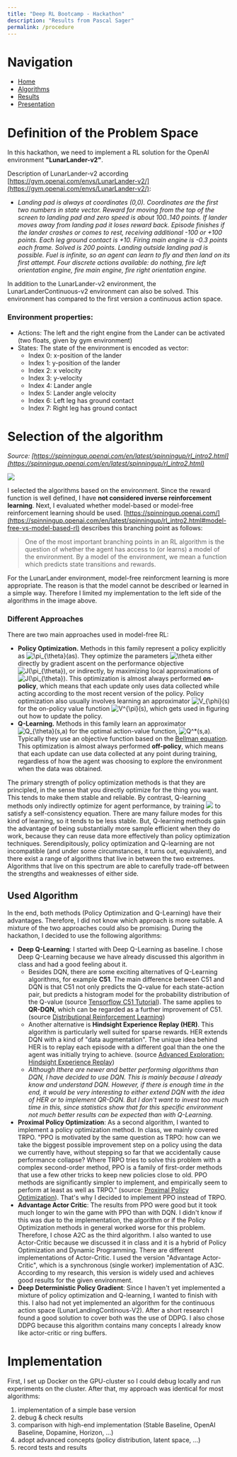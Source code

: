 ```yaml
---
title: "Deep RL Bootcamp - Hackathon"
description: "Results from Pascal Sager"
permalink: /procedure
---
```


# Navigation
- [Home](/rl-bootcamp-hackathon/)
- [Algorithms](/rl-bootcamp-hackathon/algorithms)
- [Results](/rl-bootcamp-hackathon/results)
- [Presentation](/rl-bootcamp-hackathon/presentation)


# Definition of the Problem Space
In this hackathon, we need to implement a RL solution for the OpenAI environment **"LunarLander-v2"**.

Description of LunarLander-v2 according [https://gym.openai.com/envs/LunarLander-v2/](https://gym.openai.com/envs/LunarLander-v2/):
  - *Landing pad is always at coordinates (0,0). Coordinates are the first two numbers in state vector. Reward for moving from the top of the screen to landing pad and zero speed is about 100..140 points. If lander moves away from landing pad it loses reward back. Episode finishes if the lander crashes or comes to rest, receiving additional -100 or +100 points. Each leg ground contact is +10. Firing main engine is -0.3 points each frame. Solved is 200 points. Landing outside landing pad is possible. Fuel is infinite, so an agent can learn to fly and then land on its first attempt. Four discrete actions available: do nothing, fire left orientation engine, fire main engine, fire right orientation engine.*

    
In addition to the LunarLander-v2 environment, the LunarLanderContinuous-v2 environment can also be solved. This environment has compared to the first version a continuous action space. 

### Environment properties:
- Actions: The left and the right engine from the Lander can be activated (two floats, given by gym environment)
- States: The state of the environment is encoded as vector:
    - Index 0: x-position of the lander
    - Index 1: y-position of the lander
    - Index 2: x velocity
    - Index 3: y-velocity
    - Index 4: Lander angle
    - Index 5: Lander angle velocity
    - Index 6: Left leg has ground contact
    - Index 7: Right leg has ground contact



# Selection of the algorithm

*Source: [https://spinningup.openai.com/en/latest/spinningup/rl_intro2.html](https://spinningup.openai.com/en/latest/spinningup/rl_intro2.html)*

![](https://spinningup.openai.com/en/latest/_images/rl_algorithms_9_15.svg)

I selected the algorithms based on the environment. Since the reward function is well defined, I have **not considered
 inverse reinforcement learning**. Next, I evaluated whether model-based or model-free reinforcement learning should be used.
[https://spinningup.openai.com/](https://spinningup.openai.com/en/latest/spinningup/rl_intro2.html#model-free-vs-model-based-rl)
describes this branching point as follows:
> One of the most important branching points in an RL algorithm is the question of whether the agent has access to (or learns) a model of the environment. By a model of the environment, we mean a function which predicts state transitions and rewards.

For the LunarLander environment, model-free reinforcment learning is more appropriate. The reason is that the model cannot be described or learned in a simple way. Therefore I limited my implementation to the left side of the algorithms in the image above.

### Different Approaches

There are two main approaches used in model-free RL:
- **Policy Optimization.** Methods in this family represent a policy explicitly as ![\pi_{\theta}(as)](https://spinningup.openai.com/en/latest/_images/math/400068784a9d13ffe96c61f29b4ab26ad5557376.svg). They optimize the parameters ![\theta](https://spinningup.openai.com/en/latest/_images/math/ce5edddd490112350f4bd555d9390e0e845f754a.svg) either directly by gradient ascent on the performance objective ![J(\pi_{\theta})](https://spinningup.openai.com/en/latest/_images/math/96b876944de9cf0f980fe261562e8e07029245bf.svg), or indirectly, by maximizing local approximations of ![J(\pi_{\theta})](https://spinningup.openai.com/en/latest/_images/math/96b876944de9cf0f980fe261562e8e07029245bf.svg). This optimization is almost always performed **on-policy**, which means that each update only uses data collected while acting according to the most recent version of the policy. Policy optimization also usually involves learning an approximator ![V_{\phi}(s)](https://spinningup.openai.com/en/latest/_images/math/693bb706835fbd5903ad9758837acecd07ef13b1.svg) for the on-policy value function ![V^{\pi}(s)](https://spinningup.openai.com/en/latest/_images/math/a81303323c25fc13cd0652ca46d7596276e5cb7e.svg), which gets used in figuring out how to update the policy.
- **Q-Learning.** Methods in this family learn an approximator ![Q_{\theta}(s,a)](https://spinningup.openai.com/en/latest/_images/math/de947d14fdcfaa155ef3301fc39efcf9e6c9449c.svg) for the optimal action-value function, ![Q^*(s,a)](https://spinningup.openai.com/en/latest/_images/math/cbed396f671d6fb54f6df5c044b82ab3f052d63e.svg). Typically they use an objective function based on the [Bellman equation](https://spinningup.openai.com/en/latest/spinningup/rl_intro.html#bellman-equations). This optimization is almost always performed **off-policy**, which means that each update can use data collected at any point during training, regardless of how the agent was choosing to explore the environment when the data was obtained.

The primary strength of policy optimization methods is that they are principled, in the sense that you directly optimize for the thing you want. This tends to make them stable and reliable. By contrast, Q-learning methods only indirectly optimize for agent performance, by training <img src="https://render.githubusercontent.com/render/math?math=Q_{\theta}"> to satisfy a self-consistency equation. There are many failure modes for this kind of learning, so it tends to be less stable. But, Q-learning methods gain the advantage of being substantially more sample efficient when they do work, because they can reuse data more effectively than policy optimization techniques.
Serendipitously, policy optimization and Q-learning are not incompatible (and under some circumstances, it turns out, equivalent), and there exist a range of algorithms that live in between the two extremes. Algorithms that live on this spectrum are able to carefully trade-off between the strengths and weaknesses of either side.

## Used Algorithm
In the end, both methods (Policy Optimization and Q-Learning) have their advantages.  Therefore, I did not know which approach is more suitable. A mixture of the two approaches could also be promising. 
During the hackathon, I decided to use the following algorithms:

- **Deep Q-Learning**: I started with Deep Q-Learning as baseline. I chose Deep Q-Learning because we have already discussed this algorithm in class and had a good feeling about it.
  - Besides DQN, there are some exciting alternatives of Q-Learning algorithms, for example **C51**. The main difference between C51 and DQN is that C51 not only predicts the Q-value for each state-action pair, but predicts a histogram model for the probability distribution of the Q-value (source [Tensorflow C51 Tutorial](https://www.tensorflow.org/agents/tutorials/9_c51_tutorial)). The same applies to **QR-DQN**, which can be regarded as a further improvement of C51. (source [Distributional Reinforcement Learning](https://medium.com/analytics-vidhya/distributional-reinforcement-learning-part-1-c51-and-qr-dqn-a04c96a258dc))
  - Another alternative is **Hindsight Experience Replay (HER)**. This algorithm is particularly well suited for sparse rewards. HER extends DQN with a kind of "data augmentation". The unique idea behind HER is to replay each episode with a different goal than the one the agent was initially trying to achieve. (source [Advanced Exploration: Hindsight Experience Replay](https://medium.com/analytics-vidhya/advanced-exploration-hindsight-experience-replay-fd604be0fc4a))
  - *Although Ithere are newer and better performing algorithms than DQN, I have decided to use DQN. This is mainly because I already know and understand DQN. However, if there is enough time in the end, it would be very interesting to either extend DQN with the idea of HER or to implement QR-DQN. But I don't want to invest too much time in this, since statistics show that for this specific environment not much better results can be expected than with Q-Learning.*
- **Proximal Policy Optimization**: As a second algorithm, I wanted to implement a policy optimization method. In class, we mainly covered TRPO. "PPO is motivated by the same question as TRPO: how can we take the biggest possible improvement step on a policy using the data we currently have, without stepping so far that we accidentally cause performance collapse? Where TRPO tries to solve this problem with a complex second-order method, PPO is a family of first-order methods that use a few other tricks to keep new policies close to old. PPO methods are significantly simpler to implement, and empirically seem to perform at least as well as TRPO." (source: [Proximal Policy Optimization](https://spinningup.openai.com/en/latest/algorithms/ppo.html)). That's why I decided to implement PPO instead of TRPO.
- **Advantage Actor Critic**: The results from PPO were good but it took much longer to win the game with PPO than with DQN.  I didn't know if this was due to the implementation, the algorithm or if the Policy Optimization methods in general worked worse for this problem. Therefore, I chose A2C as the third algorithm. I also wanted to use Actor-Critic because we discussed it in class and it is a hybrid of Policy Optimization and Dynamic Programming. There are different implementations of Actor-Critic. I used the version "Advantage Actor-Critic", which is a synchronous (single worker) implementation of A3C. According to my research, this version is widely used and achieves good results for the given environment.
- **Deep Deterministic Policy Gradient**: Since I haven't yet implemented a mixture of policy optimization and Q-learning, I wanted to finish with this. I also had not yet implemented an algorithm for the continuous action space (LunarLandingContinous-V2). After a short research I found a good solution to cover both was the use of DDPG. I also chose DDPG because this algorithm contains many concepts I already know like actor-critic or ring buffers.

# Implementation
First, I set up Docker on the GPU-cluster so I could debug locally and run experiments on the cluster. After that, my approach was identical for most algorithms:

1. implementation of a simple base version
2. debug & check results
3. comparison with high-end implementation (Stable Baseline, OpenAI Baseline, Dopamine, Horizon, ...)
4. adopt advanced concepts (policy distribution, latent space, ...)
5. record tests and results
